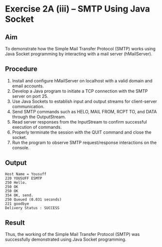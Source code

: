 # Exercise 2A (iii) – SMTP Using Java Socket

## Aim
To demonstrate how the Simple Mail Transfer Protocol (SMTP) works using Java Socket programming by interacting with a mail server (hMailServer).

## Procedure
1. Install and configure hMailServer on localhost with a valid domain and email accounts.
2. Develop a Java program to initiate a TCP connection with the SMTP server on port 25.
3. Use Java Sockets to establish input and output streams for client-server communication.
4. Send SMTP commands such as HELO, MAIL FROM, RCPT TO, and DATA through the OutputStream.
5. Read server responses from the InputStream to confirm successful execution of commands.
6. Properly terminate the session with the QUIT command and close the socket.
7. Run the program to observe SMTP request/response interactions on the console.

## Output
```
Host Name = Yousuff
220 YOUSUFF ESMTP
250 Hello.
250 OK
250 OK
354 OK, send.
250 Queued (0.031 seconds)
221 goodbye
Delivery Status : SUCCESS
```

## Result
Thus, the working of the Simple Mail Transfer Protocol (SMTP) was successfully demonstrated using Java Socket programming.
